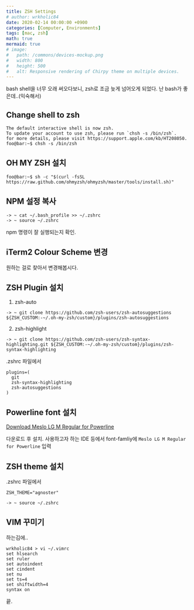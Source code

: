 ```yaml
---
title: ZSH Settings
# author: wrkholic84
date: 2020-02-14 00:00:00 +0900
categories: [Computer, Environments]
tags: [mac, zsh]
math: true
mermaid: true
# image:
#   path: /commons/devices-mockup.png
#   width: 800
#   height: 500
#   alt: Responsive rendering of Chirpy theme on multiple devices.
---
```

bash shell을 너무 오래 써오다보니, zsh로 조금 늦게 넘어오게 되었다. 난 bash가 좋은데..(익숙해서)

## Change shell to zsh
```console
The default interactive shell is now zsh.
To update your account to use zsh, please run `chsh -s /bin/zsh`.
for more details, please visit https://support.apple.com/kb/HT208050.
foo@bar:~$ chsh -s /bin/zsh
```

## OH MY ZSH 설치
```console
foo@bar:~$ sh -c "$(curl -fsSL https://raw.github.com/ohmyzsh/ohmyzsh/master/tools/install.sh)"
```

## NPM 설정 복사
```console
-> ~ cat ~/.bash_profile >> ~/.zshrc
-> ~ source ~/.zshrc
```
npm 명령이 잘 실행되는지 확인.

## iTerm2 Colour Scheme 변경
원하는 걸로 찾아서 변경해봅시다.

## ZSH Plugin 설치
1. zsh-auto
```console
-> ~ git clone https://github.com/zsh-users/zsh-autosuggestions ${ZSH_CUSTOM:-~/.oh-my-zsh/custom}/plugins/zsh-autosuggestions
```
2. zsh-highlight
```console
-> ~ git clone https://github.com/zsh-users/zsh-syntax-highlighting.git ${ZSH_CUSTOM:-~/.oh-my-zsh/custom}/plugins/zsh-syntax-highlighting
```

.zshrc 파일에서
```console
plugins=(
  git
  zsh-syntax-highlighting
  zsh-autosuggestions
)
```

## Powerline font 설치
[Download Meslo LG M Regular for Powerline](https://github.com/powerline/fonts/blob/master/Meslo%20Slashed/Meslo%20LG%20M%20Regular%20for%20Powerline.ttf
)

다운로드 후 설치.
사용하고자 하는 IDE 등에서 font-famliy에 `Meslo LG M Regular for Powerline` 입력

## ZSH theme 설치
.zshrc 파일에서
```console
ZSH_THEME="agnoster"
```
```console
-> ~ source ~/.zshrc
```

## VIM 꾸미기
하는김에..
```console
wrkholic84 > vi ~/.vimrc
set hlsearch
set ruler
set autoindent
set cindent
set nu
set ts=4
set shiftwidth=4
syntax on
```

끝.
